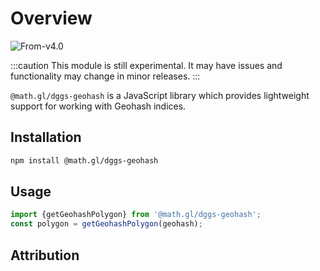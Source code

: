 # Overview

<p class="badges">
  <img src="https://img.shields.io/badge/From-v4.0-blue.svg?style=flat-square" alt="From-v4.0" />
</p>

:::caution
This module is still experimental. It may have issues and functionality may change in minor releases.
:::

`@math.gl/dggs-geohash` is a JavaScript library which provides lightweight support for working with Geohash indices.

## Installation

```bash
npm install @math.gl/dggs-geohash
```

## Usage

```js
import {getGeohashPolygon} from '@math.gl/dggs-geohash';
const polygon = getGeohashPolygon(geohash);
```

## Attribution
